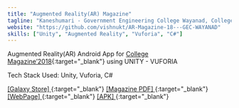 ```yaml
---
title: "Augmented Reality(AR) Magazine"
tagline: "Kaneshumari - Government Engineering College Wayanad, College Magazine 2018 AR App"
website: "https://github.com/vishnukt/AR-Magazine-18---GEC-WAYANAD"
skills: ["Unity", "Augmented Reality", "Vuforia", "C#"]
---
```


Augmented Reality(AR) Android App for [College Magazine’2018](https://kaneshumari.blogspot.com/){:target="_blank"} using UNITY - VUFORIA

Tech Stack Used: Unity, Vuforia, C#

[[Galaxy Store]  ](https://galaxystore.samsung.com/detail/com.kt.GECW_MAGAZINE18_AR){:target="_blank"}
[[Magazine PDF]  ](https://drive.google.com/file/d/1oLtyAh1L9OzPl1kd-0Jh4w7oreiW37NI/view){:target="_blank"}
[[WebPage]  ](https://kaneshumariar.blogspot.com/){:target="_blank"}
[[APK]  ](https://drive.google.com/file/d/12SgiHc0izbWP8NDv5yWli6NPmsIDGtKF/view){:target="_blank"}
